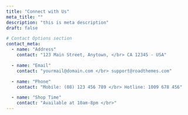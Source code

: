 ```yaml
---
title: "Connect with Us"
meta_title: ""
description: "this is meta description"
draft: false

# Contact Options section
contact_meta:
  - name: "Address"
    contact: "123 Main Street, Anytown, </br> CA 12345 - USA"

  - name: "Email"
    contact: "yourmail@domain.com </br> support@roadthemes.com"

  - name: "Phone"
    contact: "Mobile: (08) 123 456 789 </br> Hotline: 1009 678 456"

  - name: "Shop Time"
    contact: "Available at 10am-8pm </br>"
---
```

